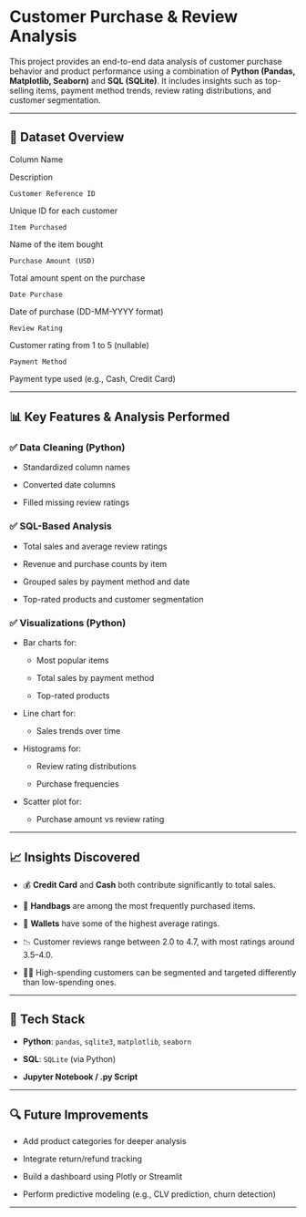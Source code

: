 # Customer Purchase & Review Analysis

This project provides an end-to-end data analysis of customer purchase behavior and product performance using a combination of **Python (Pandas, Matplotlib, Seaborn)** and **SQL (SQLite)**. It includes insights such as top-selling items, payment method trends, review rating distributions, and customer segmentation.

----------

## 📁 Dataset Overview

Column Name

Description

`Customer Reference ID`

Unique ID for each customer

`Item Purchased`

Name of the item bought

`Purchase Amount (USD)`

Total amount spent on the purchase

`Date Purchase`

Date of purchase (DD-MM-YYYY format)

`Review Rating`

Customer rating from 1 to 5 (nullable)

`Payment Method`

Payment type used (e.g., Cash, Credit Card)

----------

## 📊 Key Features & Analysis Performed

### ✅ Data Cleaning (Python)

-   Standardized column names
    
-   Converted date columns
    
-   Filled missing review ratings
    

### ✅ SQL-Based Analysis

-   Total sales and average review ratings
    
-   Revenue and purchase counts by item
    
-   Grouped sales by payment method and date
    
-   Top-rated products and customer segmentation
    

### ✅ Visualizations (Python)

-   Bar charts for:
    
    -   Most popular items
        
    -   Total sales by payment method
        
    -   Top-rated products
        
-   Line chart for:
    
    -   Sales trends over time
        
-   Histograms for:
    
    -   Review rating distributions
        
    -   Purchase frequencies
        
-   Scatter plot for:
    
    -   Purchase amount vs review rating
        

----------

## 📈 Insights Discovered

-   💰 **Credit Card** and **Cash** both contribute significantly to total sales.
    
-   👜 **Handbags** are among the most frequently purchased items.
    
-   🌟 **Wallets** have some of the highest average ratings.
    
-   📉 Customer reviews range between 2.0 to 4.7, with most ratings around 3.5–4.0.
    
-   🧍‍♂️ High-spending customers can be segmented and targeted differently than low-spending ones.
    

----------

## 🧰 Tech Stack

-   **Python**: `pandas`, `sqlite3`, `matplotlib`, `seaborn`
    
-   **SQL**: `SQLite` (via Python)
    
-   **Jupyter Notebook / .py Script**
    

----------

## 🔍 Future Improvements

-   Add product categories for deeper analysis
    
-   Integrate return/refund tracking
    
-   Build a dashboard using Plotly or Streamlit
    
-   Perform predictive modeling (e.g., CLV prediction, churn detection)
    

----------